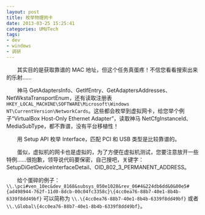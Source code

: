 ```yaml
---
layout: post
title: 枚举物理网卡
date: 2013-03-25 15:25:41
categories: UMUTech
tags:
- dev
- windows
- 调研
---
```

　　其实目的是获取靠谱的 MAC 地址，但这个任务真蛋疼！不信您看看搜索出来的乐射……

　　神马 GetAdaptersInfo、GetIfEntry、GetAdaptersAddresses、NetWkstaTransportEnum，还有读取注册表 `HKEY_LOCAL_MACHINE\SOFTWARE\Microsoft\Windows NT\CurrentVersion\NetworkCards`。这些都会枚举到虚拟网卡，给您举个例子“VirtualBox Host-Only Ethernet Adapter”，读取神马 NetCfgInstanceId、MediaSubType，都不靠谱，没有平台移植性！

　　用 Setup API 枚举 Interface，匹配 PCI 和 USB 类型是比较靠谱的。

　　蛋似，虚拟机的网卡也是虚拟的，为了方便在虚拟机测试，您要注意放开一些特例……很抱歉，领导说代码要保密，自己搜吧，关键字：SetupDiGetDeviceInterfaceDetail、OID_802_3_PERMANENT_ADDRESS。

　　给个蛋碎的例子：`\\.\pci#ven_10ec&dev_8168&subsys_050e1028&rev_06#4&224db6dd&0&00e5#{ad498944-762f-11d0-8dcb-00c04fc3358c}\{4cc0ea76-88b7-40e1-8b4b-6339f8dd49bf}` 可以简称为 `\\.\{4cc0ea76-88b7-40e1-8b4b-6339f8dd49bf}` 或者 `\\.\Global\{4cc0ea76-88b7-40e1-8b4b-6339f8dd49bf}`。

